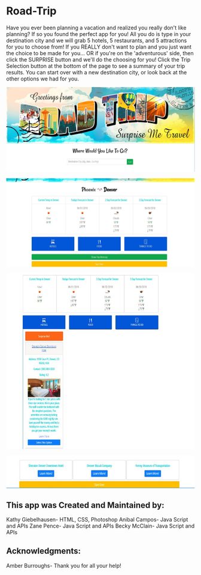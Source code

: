 # Road-Trip

Have you ever been planning a vacation and realized you really don't like planning?  If so you found the perfect app for you!  All you do is type in your destination city and we will grab 5 hotels, 5 restaurants, and 5 attractions for you to choose from!  If you REALLY don't want to plan and you just want the choice to be made for you... OR if you're on the 'adventurous' side, then click the SURPRISE button and we'll do the choosing for you!  Click the Trip Selection button at the bottom of the page to see a summary of your trip results.  You can start over with a new destination city, or look back at the other options we had for you.

![Road-Trip Home Page](/images/home.JPG)

![Road-Trip Search Results](/images/results.JPG)

![Road-Trip Hotel Results](/images/hotelResult.JPG)

![Road-Trip Quick Itinerary](/images/itinerary.JPG)

This app was Created and Maintained by:
--------------------------------------------
Kathy Giebelhausen- HTML, CSS, Photoshop
Anibal Campos- Java Script and APIs
Zane Pence- Java Script and APIs
Becky McClain- Java Script and APIs

Acknowledgments:
----------------------
Amber Burroughs- Thank you for all your help!